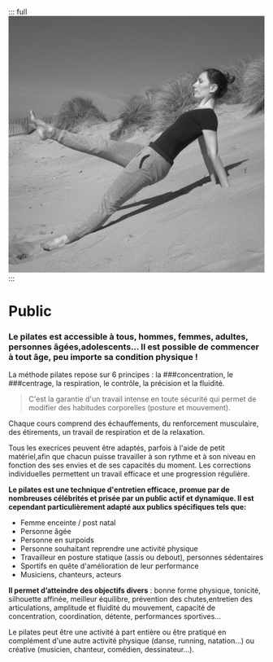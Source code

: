 ::: full
![description de l'image](../images/anne-gabrielle-com-pilates-05.jpg)
:::

# Public

### Le pilates est accessible à tous, hommes, femmes, adultes, personnes âgées,adolescents... Il est possible de commencer à tout âge, peu importe sa condition physique !

La méthode pilates repose sur 6 principes : la ###concentration, le ###centrage, la respiration, le contrôle, la précision et la fluidité.

> C'est la garantie d'un travail intense en toute sécurité qui permet de modifier des habitudes corporelles (posture et mouvement).

Chaque cours comprend des échauffements, du renforcement musculaire, des étirements, un travail de respiration et de la relaxation.

Tous les execrices peuvent être adaptés, parfois à l'aide de petit matériel,afin que chacun puisse travailler à son rythme et à son niveau en fonction des ses envies et de ses capacités du moment. Les corrections individuelles permettent un travail efficace et une progression régulière.

**Le pilates est une technique d'entretien efficace, promue par de nombreuses célébrités et prisée par un public actif et  dynamique. Il est cependant particulièrement adapté aux publics spécifiques tels que:**

- Femme enceinte / post natal
- Personne âgée
- Personne en surpoids
- Personne souhaitant reprendre une activité physique
- Travailleur en posture statique (assis ou debout), personnes sédentaires
- Sportifs en quête d'amélioration de leur performance
- Musiciens, chanteurs, acteurs

**Il permet d’atteindre des objectifs divers** : bonne forme physique, tonicité, silhouette affinée, meilleur équilibre, prévention des chutes,entretien des articulations, amplitude et fluidité du mouvement, capacité de concentration, coordination, détente, performances sportives...

Le pilates peut être une activité à part entière ou être pratiqué en complément d'une autre activité physique (danse, running, natation…) ou créative (musicien, chanteur, comédien, dessinateur…).
